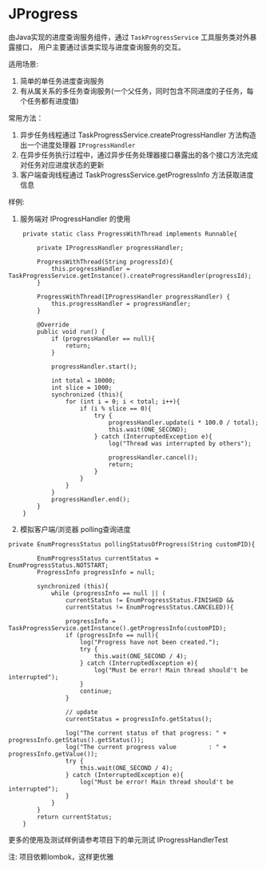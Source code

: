 # JProgress

由Java实现的进度查询服务组件，通过 `TaskProgressService` 工具服务类对外暴露接口，
用户主要通过该类实现与进度查询服务的交互。

适用场景:
1. 简单的单任务进度查询服务
2. 有从属关系的多任务查询服务(一个父任务，同时包含不同进度的子任务，每个任务都有进度值)

常用方法：
1. 异步任务线程通过 TaskProgressService.createProgressHandler 方法构造出一个进度处理器 `IProgressHandler`
2. 在异步任务执行过程中，通过异步任务处理器接口暴露出的各个接口方法完成对任务对应进度状态的更新
3. 客户端查询线程通过 TaskProgressService.getProgressInfo 方法获取进度信息

样例:
1. 服务端对 IProgressHandler 的使用
```
    private static class ProgressWithThread implements Runnable{

        private IProgressHandler progressHandler;

        ProgressWithThread(String progressId){
            this.progressHandler = TaskProgressService.getInstance().createProgressHandler(progressId);
        }

        ProgressWithThread(IProgressHandler progressHandler) {
            this.progressHandler = progressHandler;
        }

        @Override
        public void run() {
            if (progressHandler == null){
                return;
            }

            progressHandler.start();

            int total = 10000;
            int slice = 1000;
            synchronized (this){
                for (int i = 0; i < total; i++){
                    if (i % slice == 0){
                        try {
                            progressHandler.update(i * 100.0 / total);
                            this.wait(ONE_SECOND);
                        } catch (InterruptedException e){
                            log("Thread was interrupted by others");

                            progressHandler.cancel();
                            return;
                        }
                    }
                }
            }
            progressHandler.end();
        }
    }
```
2. 模拟客户端/浏览器 polling查询进度
```
private EnumProgressStatus pollingStatusOfProgress(String customPID){

        EnumProgressStatus currentStatus = EnumProgressStatus.NOTSTART;
        ProgressInfo progressInfo = null;

        synchronized (this){
            while (progressInfo == null || (
                currentStatus != EnumProgressStatus.FINISHED &&
                currentStatus != EnumProgressStatus.CANCELED)){

                progressInfo = TaskProgressService.getInstance().getProgressInfo(customPID);
                if (progressInfo == null){
                    log("Progress have not been created.");
                    try {
                        this.wait(ONE_SECOND / 4);
                    } catch (InterruptedException e){
                        log("Must be error! Main thread should't be interrupted");
                    }
                    continue;
                }

                // update
                currentStatus = progressInfo.getStatus();

                log("The current status of that progress: " + progressInfo.getStatus().getStatus());
                log("The current progress value         : " + progressInfo.getValue());
                try {
                    this.wait(ONE_SECOND / 4);
                } catch (InterruptedException e){
                    log("Must be error! Main thread should't be interrupted");
                }
            }
        }
        return currentStatus;
    }
```

更多的使用及测试样例请参考项目下的单元测试 IProgressHandlerTest

注: 项目依赖lombok，这样更优雅